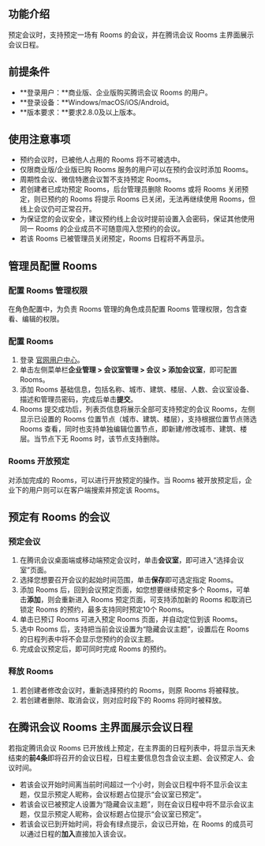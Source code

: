 ## 功能介绍
预定会议时，支持预定一场有 Rooms 的会议，并在腾讯会议 Rooms 主界面展示会议日程。

## 前提条件
- **登录用户：**商业版、企业版购买腾讯会议 Rooms 的用户。
- **登录设备：**Windows/macOS/iOS/Android。
- **版本要求：**要求2.8.0及以上版本。

## 使用注意事项
- 预约会议时，已被他人占用的 Rooms 将不可被选中。
- 仅限商业版/企业版已购 Rooms 服务的用户可以在预约会议时添加 Rooms。
- 周期性会议、微信特邀会议暂不支持预定 Rooms。
- 若创建者已成功预定 Rooms，后台管理员删除 Rooms 或将 Rooms 关闭预定，则已预约的 Rooms 将提示 Rooms 已关闭，无法再继续使用 Rooms，但线上会议仍可正常召开。
- 为保证您的会议安全，建议预约线上会议时提前设置入会密码，保证其他使用同一 Rooms 的企业成员不可随意闯入您预约的会议。
- 若该 Rooms 已被管理员关闭预定，Rooms 日程将不再显示。

## 管理员配置 Rooms
### 配置 Rooms 管理权限
在角色配置中，为负责 Rooms 管理的角色成员配置 Rooms 管理权限，包含查看、编辑的权限。

### 配置 Rooms
1. 登录 [官网用户中心](https://meeting.tencent.com/user-center/personal-information)。
2. 单击左侧菜单栏**企业管理 > 会议室管理 > 会议 > 添加会议室**，即可配置 Rooms。
3. 添加 Rooms 基础信息，包括名称、城市、建筑、楼层、人数、会议室设备、描述和管理员密码，完成后单击**提交**。
4. Rooms 提交成功后，列表页信息将展示全部可支持预定的会议 Rooms，左侧显示已设置的 Rooms 位置节点（城市、建筑、楼层），支持根据位置节点筛选 Rooms 查看，同时也支持单独编辑位置节点，即新建/修改城市、建筑、楼层。当节点下无 Rooms 时，该节点支持删除。

### Rooms 开放预定
对添加完成的 Rooms，可以进行开放预定的操作。当 Rooms 被开放预定后，企业下的用户则可以在客户端搜索并预定该 Rooms。

## 预定有 Rooms 的会议
### 预定会议
1. 在腾讯会议桌面端或移动端预定会议时，单击**会议室**，即可进入“选择会议室”页面。
2. 选择您想要召开会议的起始时间范围，单击**保存**即可选定指定 Rooms。
3. 添加 Rooms 后，回到会议预定页面，如您想要继续预定多个 Rooms，可单击**添加**，则会重新进入 Rooms 预定页面，可支持添加新的 Rooms 和取消已锁定 Rooms 的预约，最多支持同时预定10个 Rooms。
4. 单击已预订 Rooms 可进入预定 Rooms 页面，并自动定位到该 Rooms。
5. 选中 Rooms 后，支持把当前会议设置为“隐藏会议主题”，设置后在 Rooms 的日程列表中将不会显示您预约的会议主题。
6. 完成会议预定后，即可同时完成 Rooms 的预约。

### 释放 Rooms
1. 若创建者修改会议时，重新选择预约的 Rooms，则原 Rooms 将被释放。
2. 若创建者删除、取消会议，则对应时段下的 Rooms 将同时被释放。

## 在腾讯会议 Rooms 主界面展示会议日程
若指定腾讯会议 Rooms 已开放线上预定，在主界面的日程列表中，将显示当天未结束的**前4条**即将召开的会议日程，日程主要信息包含会议主题、会议预定人、会议时间。
- 若该会议开始时间离当前时间超过一个小时，则会议日程中将不显示会议主题，仅显示预定人昵称，会议标题占位提示“会议室已预定”。
- 若该会议已被预定人设置为“隐藏会议主题”，则在会议日程中将不显示会议主题，仅显示预定人昵称，会议标题占位提示“会议室已预定”。
- 若该会议已到开始时间，将会有绿点提示，会议已开始，在 Rooms 的成员可以通过日程的**加入**直接加入该会议。
